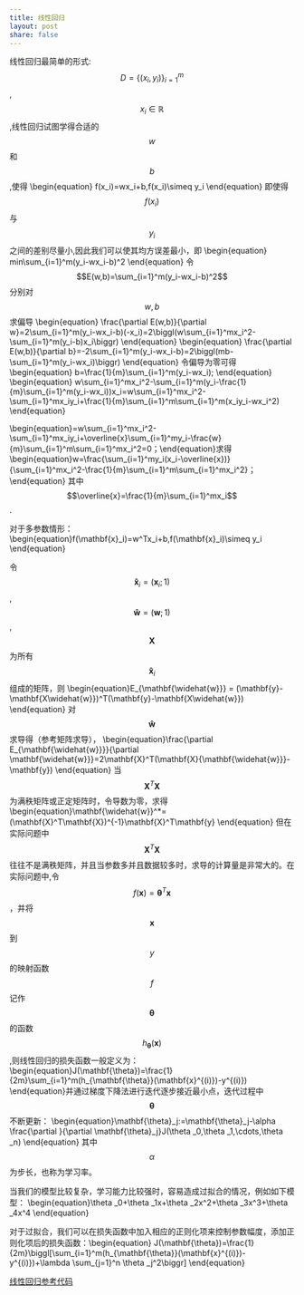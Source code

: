 ```yaml
---
title: 线性回归
layout: post
share: false
---
```


线性回归最简单的形式:$$D=\{(x_i, y_i)\}_{i=1}^m$$,$$x_i \in\mathbb{R}$$,线性回归试图学得合适的$$w$$和$$b$$,使得
\begin{equation}
f(x_i)=wx_i+b,f(x_i)\simeq y_i
\end{equation}
即使得$$f(x_i)$$与$$y_i$$之间的差别尽量小,因此我们可以使其均方误差最小，即
\begin{equation}
min\sum_{i=1}^m(y_i-wx_i-b)^2
\end{equation}
令$$E(w,b)=\sum_{i=1}^m(y_i-wx_i-b)^2$$
分别对$$w,b$$求偏导
\begin{equation}
\frac{\partial E(w,b)}{\partial w}=2\sum_{i=1}^m(y_i-wx_i-b)(-x_i)=2\biggl(w\sum_{i=1}^mx_i^2-\sum_{i=1}^m(y_i-b)x_i\biggr)
\end{equation}
\begin{equation}
\frac{\partial E(w,b)}{\partial b}=-2\sum_{i=1}^m(y_i-wx_i-b)=2\biggl(mb-\sum_{i=1}^m(y_i-wx_i)\biggr)
\end{equation}
令偏导为零可得
\begin{equation}
b=\frac{1}{m}\sum_{i=1}^m(y_i-wx_i);
\end{equation}
\begin{equation}
w\sum_{i=1}^mx_i^2-\sum_{i=1}^m(y_i-\frac{1}{m}\sum_{i=1}^m(y_i-wx_i))x_i=w\sum_{i=1}^mx_i^2-\sum_{i=1}^mx_iy_i+\frac{1}{m}\sum_{i=1}^m\sum_{i=1}^m(x_iy_i-wx_i^2)
\end{equation}


\begin{equation}=w\sum_{i=1}^mx_i^2-\sum_{i=1}^mx_iy_i+\overline{x}\sum_{i=1}^my_i-\frac{w}{m}\sum_{i=1}^m\sum_{i=1}^mx_i^2=0；\end{equation}求得
\begin{equation}w=\frac{\sum_{i=1}^my_i(x_i-\overline{x})}{\sum_{i=1}^mx_i^2-\frac{1}{m}\sum_{i=1}^m\sum_{i=1}^mx_i^2}；
\end{equation}
其中$$\overline{x}=\frac{1}{m}\sum_{i=1}^mx_i$$.

对于多参数情形：
\begin{equation}f(\mathbf{x}_i)=w^Tx_i+b,f(\mathbf{x}_i)\simeq y_i
\end{equation}

令$$\mathbf{\widehat{x}}_i =(\mathbf{x}_i;1)$$,$$\mathbf{\widehat{w}} = (\mathbf{w};1)$$,$$\mathbf{X}$$为所有$$\mathbf{\widehat{x}}_i$$组成的矩阵，则
\begin{equation}E_{\mathbf{\widehat{w}}} = (\mathbf{y}-\mathbf{X\widehat{w}})^T(\mathbf{y}-\mathbf{X\widehat{w}})
\end{equation}
对$$\mathbf{\widehat{w}}$$求导得（参考矩阵求导），
\begin{equation}\frac{\partial E_{\mathbf{\widehat{w}}}}{\partial \mathbf{\widehat{w}}}=2\mathbf{X}^T(\mathbf{X}{\mathbf{\widehat{w}}}-\mathbf{y})
\end{equation}
当$$\mathbf{X}^T\mathbf{X}$$为满秩矩阵或正定矩阵时，令导数为零，求得
\begin{equation}\mathbf{\widehat{w}}^*=(\mathbf{X}^T\mathbf{X})^{-1}\mathbf{X}^T\mathbf{y}
\end{equation}
但在实际问题中$$\mathbf{X}^T\mathbf{X}$$往往不是满秩矩阵，并且当参数多并且数据较多时，求导的计算量是非常大的。在实际问题中,令$$f(\mathbf{x})=\mathbf{\theta}^T\mathbf{x}$$，并将$$\mathbf{x}$$到$$y$$的映射函数$$f$$记作$$\mathbf{\theta}$$的函数$$h_{\mathbf{\theta}}(\mathbf{x})$$,则线性回归的损失函数一般定义为：
\begin{equation}J(\mathbf{\theta})=\frac{1}{2m}\sum_{i=1}^m(h_{\mathbf{\theta}}(\mathbf{x}^{(i)})-y^{(i)})
\end{equation}并通过梯度下降法进行迭代逐步接近最小点，迭代过程中$$\mathbf{\theta}$$不断更新：
\begin{equation}\mathbf{\theta}_j:=\mathbf{\theta}_j-\alpha \frac{\partial }{\partial \mathbf{\theta}_j}J(\theta _0,\theta _1,\cdots,\theta _n)
\end{equation}
其中$$\alpha$$为步长，也称为学习率。

当我们的模型比较复杂，学习能力比较强时，容易造成过拟合的情况，例如如下模型：
\begin{equation}\theta _0+\theta _1x+\theta _2x^2+\theta _3x^3+\theta _4x^4
\end{equation}

对于过拟合，我们可以在损失函数中加入相应的正则化项来控制参数幅度，添加正则化项后的损失函数：\begin{equation}
J(\mathbf{\theta})=\frac{1}{2m}\biggl[\sum_{i=1}^m(h_{\mathbf{\theta}}(\mathbf{x}^{(i)})-y^{(i)})+\lambda \sum_{j=1}^n \theta _j^2\biggr]
\end{equation}


[线性回归参考代码]()


